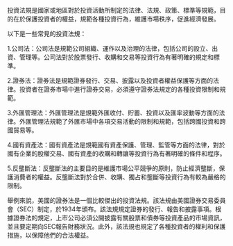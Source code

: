 

投資法規是國家或地區對於投資活動所制定的法律、法規、政策、標準等規範，目的在於保護投資者的權益，規範各種投資行為，維護市場秩序，促進經濟發展。

以下是一些常見的投資法規：

1.公司法：公司法是規範公司組織、運作以及治理的法律，包括公司的設立、出資、管理等。公司法對於股票發行、收購和交易等投資行為有著明確的規定和標準。

2.證券法：證券法是規範證券發行、交易、披露以及投資者權益保護等方面的法律。投資者在證券市場中進行證券交易，必須遵守證券法規定的各種投資限制和規範。

3.外匯管理法：外匯管理法是規範外匯收付、貯蓄、投資以及匯率波動等方面的法律。外匯管理法規範了外匯市場中各項交易活動的限制和規範，包括跨國投資和跨國貿易等。

4.國有資產法：國有資產法是規範國有資產保護、管理、監管等方面的法律，對於國有企業的股權交易、國有資產的收購和轉讓等投資行為有著明確的條件和程序。

5.反壟斷法：反壟斷法的主要目的是維護市場公平競爭的原則，防止經濟壟斷，保護消費者的權益。反壟斷法對於合併、收購、獨占和壟斷等投資行為有較為嚴格的限制。

舉例來說，美國的證券法是一個比較傑出的投資法規。該法規由美國證券交易委員會（SEC）制定，於1934年頒布。該法規規定證券的發行、報告和披露事項。根據證券法的規定，上市公司必須公開披露有關股票和債券等投資產品的市場資訊，並且要定期向SEC報告財務狀況。此外，該法規也規定了各種投資者的權利和保護措施，以保障他們的合法權益。
